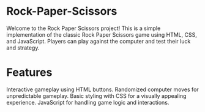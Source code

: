 # Rock-Paper-Scissors
Welcome to the Rock Paper Scissors project! This is a simple implementation of the classic Rock Paper Scissors game using HTML, CSS, and JavaScript. Players can play against the computer and test their luck and strategy.
# Features
Interactive gameplay using HTML buttons.
Randomized computer moves for unpredictable gameplay.
Basic styling with CSS for a visually appealing experience.
JavaScript for handling game logic and interactions.
